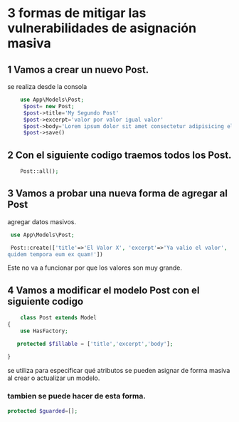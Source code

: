 # 3 formas de mitigar las vulnerabilidades de asignación masiva

## 1 Vamos a crear un nuevo Post.

se realiza desde la consola
```php
    use App\Models\Post;
     $post= new Post;
     $post->title='My Segundo Post'
     $post->excerpt='valor por valor igual valor'
     $post->body='Lorem ipsum dolor sit amet consectetur adipisicing elit. Quis sequi ipsam quibusdam est velit! Obcaecati cupiditate numquam rerum placeat unde, eligendi odit distinctio quibusdam delectus quidem tempora eum ex quam!'
     $post->save()
```

##  2  Con el siguiente codigo traemos todos los Post.
```php
    Post::all();
```
## 3 Vamos a probar una nueva forma de agregar al Post
agregar datos masivos.
```php
 use App\Models\Post;

 Post::create(['title'=>'El Valor X', 'excerpt'=>'Ya valio el valor', 'body'=>'Lorem ipsum dolor sit amet consectetur adipisicing elit. Quis sequi ipsam quibusdam est velit! Obcaecati cupiditate numquam rerum placeat unde, eligendi odit distinctio quibusdam delectus
quidem tempora eum ex quam!'])
```
Este no va a funcionar por que los valores son muy grande.

## 4 Vamos a modificar el modelo Post con el siguiente codigo
```php
    class Post extends Model
{
    use HasFactory;

   protected $fillable = ['title','excerpt','body'];

}
```
se utiliza para especificar qué atributos se pueden asignar de forma masiva al crear o actualizar un modelo.

### tambien se puede hacer de esta forma.

```php
protected $guarded=[];
```

